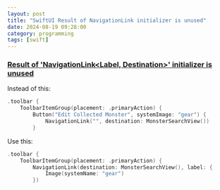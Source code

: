 ```yaml
---
layout: post
title: "SwiftUI Result of NavigationLink initializer is unused"
date: 2024-08-19 09:28:00
category: programming
tags: [swift]
---
```


### [Result of 'NavigationLink<Label, Destination>' initializer is unused](https://stackoverflow.com/questions/75678396/result-of-navigationlinklabel-destination-initializer-is-unused)

Instead of this:

```swift
.toolbar {
	ToolbarItemGroup(placement: .primaryAction) {
	    Button("Edit Collected Monster", systemImage: "gear") {
	    	NavigationLink("", destination: MonsterSearchView())
	    }
```

Use this:

```swift
.toolbar {
	ToolbarItemGroup(placement: .primaryAction) {
		NavigationLink(destination: MonsterSearchView(), label: {
			Image(systemName: "gear")
		})
```


[jekyll]: http://jekyllrb.com
[jekyll-gh]: https://github.com/jekyll/jekyll
[jekyll-help]: https://github.com/jekyll/jekyll-help

